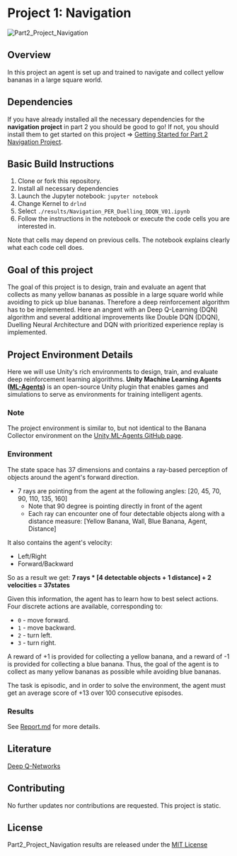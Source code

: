 # Project 1: Navigation
![Part2_Project_Navigation](./img/Trained_agent_banana_env_PER_Dueling_DDQN_V01.gif)

## Overview

In this project an agent is set up and trained to navigate and collect yellow bananas in a large square world.

## Dependencies

If you have already installed all the necessary dependencies for the **navigation project** in part 2 you should be good to go! If not, you should install them to get started on this project => [Getting Started for Part 2 Navigation Project](../Part2_How_to_get_started). 
 
## Basic Build Instructions

1. Clone or fork this repository.
2. Install all necessary dependencies
3. Launch the Jupyter notebook: `jupyter notebook`
4. Change Kernel to `drlnd`
5. Select `./results/Navigation_PER_Duelling_DDQN_V01.ipynb`
6. Follow the instructions in the notebook or execute the code cells you are interested in.
 
Note that cells may depend on previous cells. The notebook explains clearly what each code cell does.

## Goal of this project

The goal of this project is to design, train and evaluate an agent that collects as many yellow bananas as possible in a large square world while avoiding to pick up blue bananas. Therefore a deep reinforcement algorithm has to be implemented. Here an angent with an Deep Q-Learning (DQN) algorithm and several additional improvements like Double DQN (DDQN), Duelling Neural Architecture and DQN with prioritized experience replay is implemented.

## Project Environment Details 

Here we will use Unity's rich environments to design, train, and evaluate deep reinforcement learning algorithms. **Unity Machine Learning Agents ([ML-Agents](https://github.com/Unity-Technologies/ml-agents))** is an open-source Unity plugin that enables games and simulations to serve as environments for training intelligent agents.

### Note

The project environment is similar to, but not identical to the Banana Collector environment on the [Unity ML-Agents GitHub page](https://github.com/Unity-Technologies/ml-agents/blob/master/docs/Learning-Environment-Examples.md#banana-collector).

### Environment

The state space has 37 dimensions and contains a ray-based perception of objects around the agent's forward direction.

- 7 rays are pointing from the agent at the following angles: [20, 45, 70, 90, 110, 135, 160] 
    - Note that 90 degree is pointing directly in front of the agent
    - Each ray can encounter one of four detectable objects along with a  distance measure: [Yellow Banana, Wall, Blue Banana, Agent, Distance]

It also contains the agent's velocity:
- Left/Right
- Forward/Backward

So as a result we get:
 **7 rays * [4 detectable objects + 1 distance] + 2 velocities = 37states**

 Given this information, the agent has to learn how to best select actions. Four discrete actions are available, corresponding to:

- `0` - move forward.
- `1` - move backward.
- `2` - turn left.
- `3` - turn right.

A reward of +1 is provided for collecting a yellow banana, and a reward of -1 is provided for collecting a blue banana. Thus, the goal of the agent is to collect as many yellow bananas as possible while avoiding blue bananas. 

The task is episodic, and in order to solve the environment, the agent must get an average score of +13 over 100 consecutive episodes.

### Results

See [Report.md](./report.md) for more details.

## Literature

[Deep Q-Networks](./resources/2_001_2015_Mnih_et_al_Human-level_control_through_DRL_DQNNaturePaper.pdf)

## Contributing

No further updates nor contributions are requested.  This project is static.

## License

Part2_Project_Navigation results are released under the [MIT License](./LICENSE)